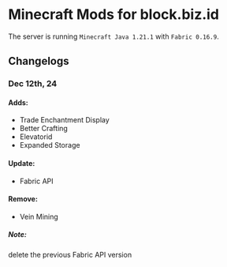# Minecraft Mods for block.biz.id
The server is running `Minecraft Java 1.21.1` with `Fabric 0.16.9`.

## Changelogs
### Dec 12th, 24
#### Adds:
- Trade Enchantment Display
- Better Crafting
- Elevatorid
- Expanded Storage

#### Update:
- Fabric API

#### Remove:
- Vein Mining
##### Note:
delete the previous Fabric API version

